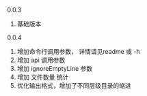 0.0.3

1. 基础版本
   
0.0.4

1. 增加命令行调用参数， 详情请见readme 或 -h
2. 增加 api 调用参数
3. 增加 ignoreEmptyLine 参数
4. 增加 文件数量 统计
5. 优化输出格式，增加了不同层级目录的缩进